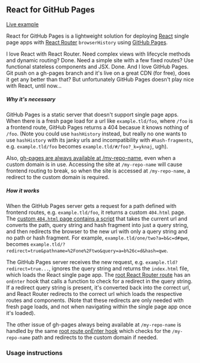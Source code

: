 ## React for GitHub Pages
[Live example](http://react-github-pages.rafrex.com)  

React for GitHub Pages is a lightweight solution for deploying [React](https://github.com/facebook/react) single page apps with [React Router](https://github.com/reactjs/react-router) `browserHistory` using [GitHub Pages](https://pages.github.com/).

I love React with React Router. Need complex views with lifecycle methods and dynamic routing? Done. Need a simple site with a few fixed routes? Use functional stateless components and JSX. Done. And I love GitHub Pages. Git push on a gh-pages branch and it's live on a great CDN (for free), does it get any better than that? But unfortunately GitHub Pages doesn't play nice with React, until now...

##### Why it's necessary
GitHub Pages is a static server that doesn't support single page apps. When there is a fresh page load for a url like `example.tld/foo`, where `/foo` is a frontend route, GitHub Pages returns a 404 becasue it knows nothing of `/foo`. (Note you could use `hashHistory` instead, but really no one wants to use `hashHistory` with its janky urls and incompatibility with `#hash-fragments`, e.g. `example.tld/foo` becomes `example.tld/#/foo?_k=yknaj`, ugh).

Also, [gh-pages are always available at /my-repo-name](https://help.github.com/articles/custom-domain-redirects-for-github-pages-sites/), even when a custom domain is in use. Accessing the site at `/my-repo-name` will cause frontend routing to break, so when the site is accessed at `/my-repo-name`, a redirect to the custom domain is required.

##### How it works
When the GitHub Pages server gets a request for a path defined with frontend routes, e.g. `example.tld/foo`, it returns a custom `404.html` page. The [custom `404.html` page contains a script](https://github.com/rafrex/react-github-pages/blob/gh-pages/404.html) that takes the current url and converts the path, query string and hash fragment into just a query string, and then redirects the browser to the new url with only a query string and no path or hash fragment. For example, `example.tld/one/two?a=b&c=d#qwe`, becomes `example.tld/?redirect=true&pathname=%2Fone%2Ftwo&query=a=b%26c=d&hash=qwe`.

The GitHub Pages server receives the new request, e.g. `example.tld?redirect=true...`, ignores the query string and returns the `index.html` file, which loads the React single page app. The [root React Router route][onEnterRedirect] has an `onEnter` hook that calls a function to check for a redirect in the query string. If a redirect query string is present, it's converted back into the correct url, and React Router redirects to the correct url which loads the respective routes and components. (Note that these redirects are only needed with fresh page loads, and not when navigating within the single page app once it's loaded).

The other issue of gh-pages always being available at `/my-repo-name` is handled by the same [root route onEnter hook][onEnterRedirect] which checks for the `/my-repo-name` path and redirects to the custom domain if needed.

[onEnterRedirect]: https://github.com/rafrex/react-github-pages/blob/gh-pages/index.js#L85

### Usage instructions
